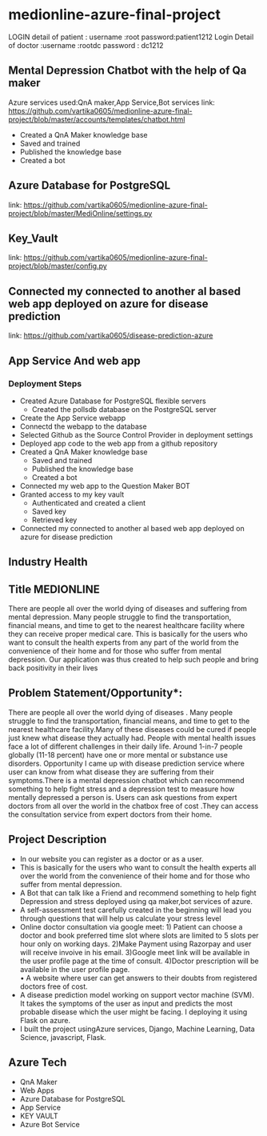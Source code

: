 # medionline-azure-final-project
LOGIN detail of patient : username :root    password:patient1212  Login Detail of doctor :username :rootdc  password : dc1212



## Mental Depression Chatbot with the help of Qa maker
Azure services used:QnA maker,App Service,Bot services
link: https://github.com/vartika0605/medionline-azure-final-project/blob/master/accounts/templates/chatbot.html

 - Created a QnA Maker knowledge base
 - Saved and trained
 - Published the knowledge base
 - Created a bot


## Azure Database for PostgreSQL
link: https://github.com/vartika0605/medionline-azure-final-project/blob/master/MediOnline/settings.py

## Key_Vault
link: https://github.com/vartika0605/medionline-azure-final-project/blob/master/config.py

##  Connected my connected to another al based web app deployed on azure for disease prediction
link: https://github.com/vartika0605/disease-prediction-azure



## App Service And web app
### Deployment Steps
 - Created Azure Database for PostgreSQL flexible servers
    - Created the pollsdb database on the PostgreSQL server
 - Create the App Service webapp
 - Connectd the webapp to the database
 - Selected Github as the Source Control Provider in deployment settings
 - Deployed app code to the web app from a github repository
 - Created a QnA Maker knowledge base
    - Saved and trained
    - Published the knowledge base
    - Created a bot
 - Connected my web app to the Question Maker BOT
 - Granted access to my key vault
    - Authenticated and created a client
    - Saved  key
    - Retrieved key
- Connected my connected to another al based web app deployed on azure for disease prediction



## Industry Health

## Title MEDIONLINE
There are people all over the world dying of diseases and suffering from mental depression. Many people struggle to find the transportation, financial means, and time to get to the nearest healthcare facility where they can receive proper medical care. This is basically for the users who want to consult the health experts from any part of the world from the convenience of their home and for those who suffer from mental depression. Our application was thus created to help such people and bring back positivity in their lives
## Problem Statement/Opportunity*:
There are people all over the world dying of diseases . Many people struggle to find the transportation, financial means, and time to get to the nearest healthcare facility.Many of these diseases could be cured if people just knew what disease they actually had. People with mental health issues face a lot of different challenges in their daily life. Around 1-in-7 people globally (11-18 percent) have one or more mental or substance use disorders. Opportunity I came up with disease prediction service where user can know from what disease they are suffering from their symptoms.There is a mental depression chatbot which can recommend something to help fight stress and a depression test to measure how mentally depressed a person is. Users can ask questions from expert doctors from all over the world in the chatbox free of cost .They can access the consultation service from expert doctors from their home.



## Project Description
- In our website you can register as a doctor or as a user.
- This is basically for the users who  want to consult the health experts all over the world from the convenience of their home and for those who suffer from mental depression.
- A Bot that can talk like a Friend and recommend something to help fight Depression and stress deployed using qa maker,bot services of azure.
- A self-assessment test carefully created in the beginning will lead you through questions that will help us calculate your stress level
-	Online doctor consultation via google meet:
                 1) Patient can choose a doctor and book preferred time slot where slots are limited to 5 slots per hour only on working days.
                 2)Make Payment using Razorpay and user will receive invoive in his email.
                 3)Google meet link will be available in the user  profile page at the time of consult.
                 4)Doctor prescription will be available in the user profile page.      
•	A  website where user can get answers to their doubts from registered doctors free of cost.
- A disease prediction model working on support vector machine (SVM). It takes the  symptoms of the user as input and predicts the most probable disease which the user might be facing. I deploying it using Flask on azure.
- I built the project usingAzure services,  Django, Machine Learning, Data Science, javascript, Flask.  


## Azure Tech

- QnA Maker
- Web Apps
- Azure Database for PostgreSQL
- App Service 
- KEY VAULT
- Azure Bot Service



